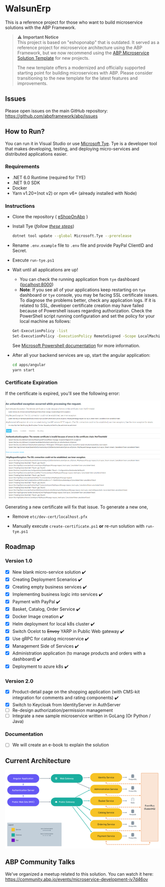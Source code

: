 # WalsunErp

This is a reference project for those who want to build microservice solutions with the ABP Framework.

> ⚠️ **Important Notice**  
> This project is based on "eshoponabp" that is outdated. It served as a reference project for microservice architecture using the ABP Framework, but we now recommend using the [ABP Microservice Solution Template](https://abp.io/docs/latest/solution-templates/microservice) for new projects.  
>  
> The new template offers a modernized and officially supported starting point for building microservices with ABP. Please consider transitioning to the new template for the latest features and improvements.

## Issues

Please open issues on the main GitHub repository: https://github.com/abpframework/abp/issues

## How to Run?

You can run it in Visual Studio or use [Microsoft Tye](https://github.com/dotnet/tye). Tye is a developer tool that makes developing, testing, and deploying micro-services and distributed applications easier.

 ### Requirements

- .NET 6.0 Runtime (required for TYE)
- .NET 9.0 SDK
- Docker
- Yarn v1.20+(not v2) or npm v6+ (already installed with Node)

### Instructions

- Clone the repository ( [eShopOnAbp](https://github.com/abpframework/eShopOnAbp) )

- Install Tye (*follow [these steps](https://github.com/dotnet/tye/blob/main/docs/getting_started.md#installing-tye)*)
    ```bash
    dotnet tool update --global Microsoft.Tye --prerelease
    ```
- Rename `.env.example` file to `.env` file and provide PayPal ClientID and Secret.

- Execute `run-tye.ps1`

- Wait until all applications are up!

	- You can check the running application from `tye` dashboard ([localhost:8000](http://127.0.0.1:8000/))
	- **Note**: If you see all of your applications keep restarting on `tye` dashboard or `tye` console, you may be facing SSL certificate issues. To diagnose the problems better, check any application logs. If it is related to SSL, developer certificate creation may have failed because of Powershell issues regarding authorization. Check the PowerShell script running configuration and set the policy for your local machine as follows: 
	```bash
	Get-ExecutionPolicy -list
	Set-ExecutionPolicy -ExecutionPolicy RemoteSigned -Scope LocalMachine
	```
	See [Microsoft Powershell documentation](https://docs.microsoft.com/en-us/powershell/module/microsoft.powershell.security/get-executionpolicy?view=powershell-7.2) for more information.

- After all your backend services are up, start the angular application:

  ```bash
  cd apps/angular
  yarn start
  ```

### Certificate Expiration
If the certificate is expired, you'll see the following error:

<!-- Make it smaller with 320px height  -->
<img src="docs/images/ssl-error.png" height="320"/>

Generating a new certificate will fix that issue. To generate a new one,

- Remove `etc/dev-cert/localhost.pfx`

- Manually execute `create-certificate.ps1` **or** re-run solution with `run-tye.ps1`


## Roadmap
### Version 1.0

- [x] New blank micro-service solution ✔️
- [x] Creating Deployment Scenarios ✔️
- [x] Creating empty business services ✔️
- [x] Implementing	 business logic into services ✔️
- [x] Payment with PayPal ✔️
- [x] Basket, Catalog, Order Service ✔️
- [x] Docker Image creation ✔️
- [x] Helm deployment for local k8s cluster ✔️
- [x] Switch Ocelot to <strike>Envoy</strike> YARP in Public Web gateway ✔️
- [x] Use gRPC for catalog microservice ✔️
- [x] Management Side of Services ✔️
- [x] Administration application (to manage products and orders with a dashboard) ✔️
- [x] Deployment to azure k8s ✔️
### Version 2.0
- [x] Product-detail page on the shopping application (with CMS-kit integration for comments and rating components) ✔️
- [x] Switch to Keycloak from IdentityServer in AuthServer
- [ ] Re-design authorization/permission management
- [ ] Integrate a new sample microservice written in GoLang (Or Python / Java)
### Documentation

- [ ] We will create an e-book to explain the solution

## Current Architecture

![eSopOnAbp Phase 1](/docs/roadmap/Phase_1.png)

## ABP Community Talks

We've organized a meetup related to this solution. You can watch it here: https://community.abp.io/events/microservice-development-iv7d46ov
